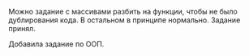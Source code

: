 Можно задание с массивами разбить на функции, чтобы не было дублирования кода. В остальном в принципе нормально. Задание принял.

Добавила задание по ООП.

